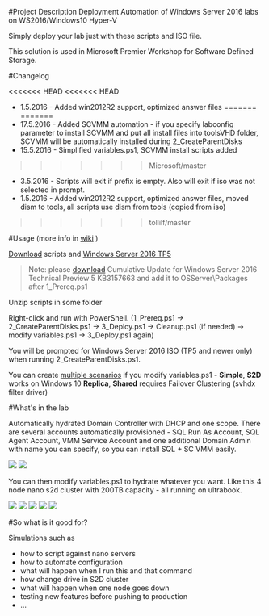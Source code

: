 #Project Description
 Deployment Automation of Windows Server 2016 labs on WS2016/Windows10 Hyper-V

 Simply deploy your lab just with these scripts and ISO file.

 This solution is used in Microsoft Premier Workshop for Software Defined Storage.

#Changelog

<<<<<<< HEAD
<<<<<<< HEAD
* 1.5.2016 - Added win2012R2 support, optimized answer files 
=======
=======
* 17.5.2016 - Added SCVMM automation - if you specify labconfig parameter to install SCVMM and put all install files into toolsVHD folder, SCVMM will be automatically installed during 2_CreateParentDisks
* 15.5.2016 - Simplified variables.ps1, SCVMM install scripts added
>>>>>>> Microsoft/master
* 3.5.2016 - Scripts will exit if prefix is empty. Also will exit if iso was not selected in prompt.
* 1.5.2016 - Added win2012R2 support, optimized answer files, moved dism to tools, all scripts use dism from tools (copied from iso)
>>>>>>> tollilf/master

#Usage (more info in [wiki](https://github.com/Microsoft/ws2016lab/wiki) )

 [Download](https://github.com/Microsoft/ws2016lab/raw/master/scripts.zip) scripts and [Windows Server 2016 TP5](https://www.microsoft.com/en-us/evalcenter/evaluate-windows-server-technical-preview) 
 
 > Note: please [download](http://catalog.update.microsoft.com/v7/site/Search.aspx?q=KB3157663) Cumulative Update for Windows Server 2016 Technical Preview 5 KB3157663 and add it to OSServer\Packages after 1_Prereq.ps1
 
 Unzip scripts in some folder
 
 Right-click and run with PowerShell. (1_Prereq.ps1 -> 2_CreateParentDisks.ps1 -> 3_Deploy.ps1 -> Cleanup.ps1 (if needed) -> modify variables.ps1 -> 3_Deploy.ps1 again)

 You will be prompted for Windows Server 2016 ISO (TP5 and newer only) when running 2_CreateParentDisks.ps1. 

 You can create [multiple scenarios](https://github.com/Microsoft/ws2016lab/wiki/variables.ps1-examples) if you modify variables.ps1 - **Simple**, **S2D** works on Windows 10
 **Replica**, **Shared** requires Failover Clustering (svhdx filter driver)

#What's in the lab

Automatically hydrated Domain Controller with DHCP and one scope. There are several accounts automatically provisioned - SQL Run As Account, SQL Agent Account,  VMM Service Account and one additional Domain Admin with name you can specify, so you can install SQL + SC VMM easily.

![](https://github.com/Microsoft/ws2016lab/blob/master/Docs/Screenshots/dhcp01.png)
![](https://github.com/Microsoft/ws2016lab/blob/master/Docs/Screenshots/ActiveDirectory01.PNG)

You can then modify variables.ps1 to hydrate whatever you want. Like this 4 node nano s2d cluster with 200TB capacity - all running on ultrabook.

![](https://github.com/Microsoft/ws2016lab/blob/master/Docs/Screenshots/HVConsole01.png)
![](https://github.com/Microsoft/ws2016lab/blob/master/Docs/Screenshots/ServerManager01.png)
![](https://github.com/Microsoft/ws2016lab/blob/master/Docs/Screenshots/FCConsole01.png)
![](https://github.com/Microsoft/ws2016lab/blob/master/Docs/Screenshots/FCConsole02.png)
![](https://github.com/Microsoft/ws2016lab/blob/master/Docs/Screenshots/FCConsole03.png)

#So what is it good for?

Simulations such as
* how to script against nano servers
* how to automate configuration
* what will happen when I run this and that command
* how change drive in S2D cluster
* what will happen when one node goes down
* testing new features before pushing to production
* ...

